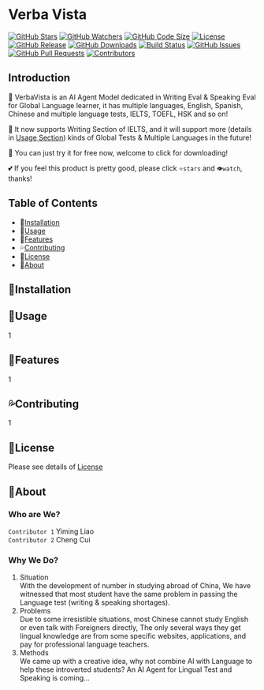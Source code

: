 # Verba Vista

[![GitHub Stars](https://img.shields.io/github/stars/Hooorus/verba-vista.svg)](https://github.com/Hooorus/verba-vista/stargazers)
[![GitHub Watchers](https://img.shields.io/github/watchers/Hooorus/verba-vista.svg?style=social)](https://github.com/Hooorus/verba-vista/watchers)
[![GitHub Code Size](https://img.shields.io/github/languages/code-size/Hooorus/verba-vista.svg)](https://github.com/Hooorus/verba-vista)
[![License](https://img.shields.io/badge/License-Apache%202.0-blue.svg)](LICENSE)
[![GitHub Release](https://img.shields.io/github/release/Hooorus/verba-vista.svg)](https://github.com/Hooorus/verba-vista/releases)
[![GitHub Downloads](https://img.shields.io/github/downloads/Hooorus/verba-vista/total.svg)](https://github.com/Hooorus/verba-vista/releases)
[![Build Status](https://travis-ci.org/Hooorus/verba-vista.svg?branch=main)](https://travis-ci.org/Hooorus/verba-vista)
[![GitHub Issues](https://img.shields.io/github/issues/Hooorus/verba-vista.svg)](https://github.com/Hooorus/verba-vista/issues)
[![GitHub Pull Requests](https://img.shields.io/github/issues-pr/yourusername/verba-vista.svg)](https://github.com/Hooorus/verba-vista/pulls)
[![Contributors](https://img.shields.io/github/contributors/Hooorus/verba-vista.svg)](https://github.com/Hooorus/verba-vista/graphs/contributors)

## Introduction

🤖 VerbaVista is an AI Agent Model dedicated in Writing Eval &amp; Speaking Eval for Global Language learner, it has multiple
languages, English, Spanish, Chinese and multiple language tests, IELTS, TOEFL, HSK and so on!

🥳 It now supports Writing Section of IELTS, and it will support more (details in [Usage Section](#usage)) kinds of Global Tests & Multiple Languages in the future!

💪 You can just try it for free now, welcome to click for downloading!

💕 If you feel this product is pretty good, please click `⭐stars` and `👁️watch`, thanks!

## Table of Contents

- 🧭[Installation](#installation)
- 🫧[Usage](#usage)
- 🎉[Features](#features)
- 💦[Contributing](#contributing)
- 🧾[License](#license)
- 🔰[About](#about)

## 🧭Installation



## 🫧Usage

1

## 🎉Features

1

## 💦Contributing

1

## 🧾License

Please see details of [License](https://img.shields.io/badge/License-Apache%202.0-blue.svg)

## 🔰About
### Who are We?
`Contributor 1` Yiming Liao
<br>
`Contributor 2` Cheng Cui
### Why We Do?
1. Situation<br>
With the development of number in studying abroad of China, We have witnessed that most
student have the same problem in passing the Language test (writing & speaking shortages).
2. Problems<br>
Due to some irresistible situations, most Chinese cannot study English or even talk with Foreigners directly,
The only several ways they get lingual knowledge are from some specific websites, applications, and pay for professional language teachers.
3. Methods<br>
We came up with a creative idea, why not combine AI with Language to help these introverted students?
An AI Agent for Lingual Test and Speaking is coming...
